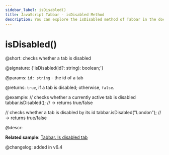 ```yaml
---
sidebar_label: isDisabled()
title: JavaScript Tabbar - isDisabled Method 
description: You can explore the isDisabled method of Tabbar in the documentation of the DHTMLX JavaScript UI library. Browse developer guides and API reference, try out code examples and live demos, and download a free 30-day evaluation version of DHTMLX Suite 7.
---
```


# isDisabled()

@short: checks whether a tab is disabled

@signature: {'isDisabled(id?: string): boolean;'}

@params:
`id: string` - the id of a tab

@returns:
`true`, if a tab is disabled; otherwise, `false`.

@example:
// checks whether a currently active tab is disabled
tabbar.isDisabled();  // -> returns true/false 

// checks whether a tab is disabled by its id
tabbar.isDisabled("London"); // -> returns true/false

@descr:

**Related sample**: [Tabbar. Is disabled tab](https://snippet.dhtmlx.com/86er2y7m)

@changelog: added in v6.4

[comment]: # (@related: tabbar/work_with_tabbar.md#checking-if-a-tab-is-disabled)

